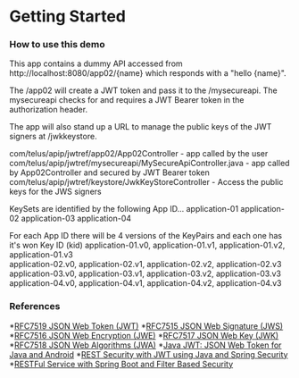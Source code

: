 # Getting Started

### How to use this demo
This app contains a dummy API accessed from http://localhost:8080/app02/{name} which responds with a "hello {name}".

The /app02 will create a JWT token and pass it to the /mysecureapi.  The mysecureapi checks for and requires a JWT Bearer token in the authorization header.

The app will also stand up a URL to manage the public keys of the JWT signers at /jwkkeystore.

com/telus/apip/jwtref/app02/App02Controller - app called by the user
com/telus/apip/jwtref/mysecureapi/MySecureApiController.java - app called by App02Controller and secured by JWT Bearer token
com/telus/apip/jwtref/keystore/JwkKeyStoreController - Access the public keys for the JWS signers


KeySets are identified by the following App ID...
application-01
application-02
application-03
application-04

For each App ID there will be 4 versions of the KeyPairs and each one has it's won Key ID (kid)
application-01.v0, application-01.v1, application-01.v2, application-01.v3   
application-02.v0, application-02.v1, application-02.v2, application-02.v3   
application-03.v0, application-03.v1, application-03.v2, application-03.v3   
application-04.v0, application-04.v1, application-04.v2, application-04.v3   

### References
*[RFC7519 JSON Web Token (JWT)](https://tools.ietf.org/html/rfc7519)
*[RFC7515 JSON Web Signature (JWS)](https://tools.ietf.org/html/rfc7515)
*[RFC7516 JSON Web Encryption (JWE)](https://tools.ietf.org/html/rfc7516)
*[RFC7517 JSON Web Key (JWK)](https://tools.ietf.org/html/rfc7517)
*[RFC7518 JSON Web Algorithms (JWA)](https://tools.ietf.org/html/rfc7518)
*[Java JWT: JSON Web Token for Java and Android](https://github.com/jwtk/jjwt)
*[REST Security with JWT using Java and Spring Security](https://www.toptal.com/java/rest-security-with-jwt-spring-security-and-java)
*[RESTFul Service with Spring Boot and Filter Based Security](https://www.codeproject.com/Articles/1267678/RESTFul-Service-with-Spring-Boot-and-Filter-Based)
